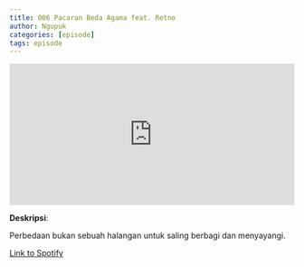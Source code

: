 ```yaml
---
title: 006 Pacaran Beda Agama feat. Retno
author: Ngupuk
categories: [episode]
tags: episode
---
```


<iframe src="https://open.spotify.com/embed/episode/2t88iO7YxRWEOSDccLmpZn" width="100%" height="250" frameborder="0" allowtransparency="true" allow="encrypted-media"></iframe>

**Deskripsi**:

Perbedaan bukan sebuah halangan untuk saling berbagi dan menyayangi.

[Link to Spotify](https://open.spotify.com/episode/2t88iO7YxRWEOSDccLmpZn)
